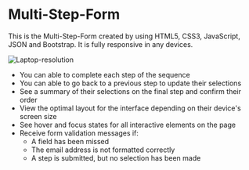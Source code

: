 # Multi-Step-Form

This is the Multi-Step-Form created by using HTML5, CSS3, JavaScript, JSON and Bootstrap. It is fully responsive in any devices.

![Laptop-resolution](https://github.com/Jayakarjjjjjjjjjj/Multi-Step-Form/assets/110006483/97a4f2e9-7078-4196-813b-55b745c908e5)




<ul>
  <li>You can able to complete each step of the sequence</li>
  <li>You can able to go back to a previous step to update their selections</li>
  <li>See a summary of their selections on the final step and confirm their order</li>
  <li>View the optimal layout for the interface depending on their device's screen size</li>
  <li>See hover and focus states for all interactive elements on the page</li>
  <li>Receive form validation messages if:
      <ul>
        <li>A field has been missed</li>
        <li>The email address is not formatted correctly</li>
        <li>A step is submitted, but no selection has been made</li>
      </ul>
  </li>
</ul>
